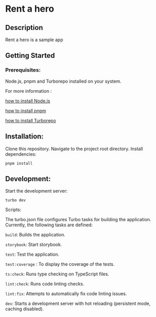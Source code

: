 # Rent a hero

## Description

Rent a hero is a sample app 

## Getting Started

### Prerequisites:

Node.js, pnpm and Turborepo installed on your system.

For more information :

[how to install Node.js](https://nodejs.org/fr/download/package-manager)

[how to install pnpm](https://pnpm.io/installation)

[how to install Turborepo](https://turbo.build/repo/docs/getting-started/installation)

## Installation:

Clone this repository.
Navigate to the project root directory.
Install dependencies:

```
pnpm install
```

## Development:

Start the development server:

```
turbo dev
```

Scripts:

The turbo.json file configures Turbo tasks for building the application. Currently, the following tasks are defined:

`build`: Builds the application.

`storybook`: Start storybook.

`test`: Test the application.

`test:coverage` : To display the coverage of the tests.

`ts:check`: Runs type checking on TypeScript files.

`lint:check`: Runs code linting checks.

`lint:fix`: Attempts to automatically fix code linting issues.

`dev`: Starts a development server with hot reloading (persistent mode, caching disabled).

